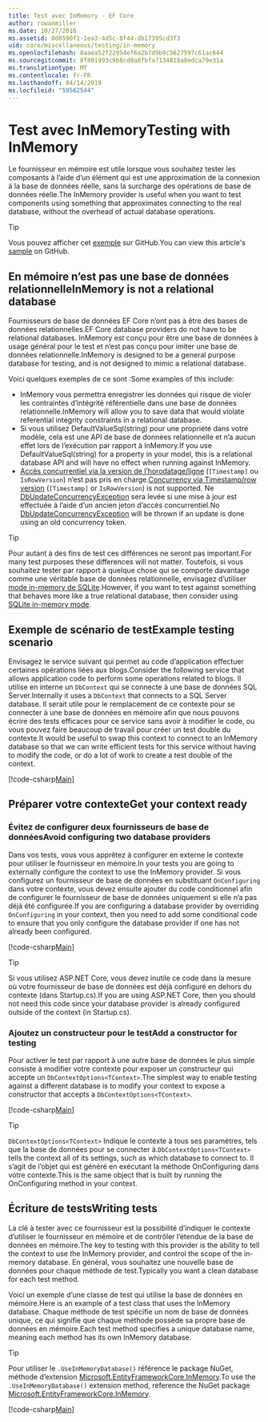 ```yaml
---
title: Test avec InMemory - EF Core
author: rowanmiller
ms.date: 10/27/2016
ms.assetid: 0d0590f1-1ea3-4d5c-8f44-db17395cd3f3
uid: core/miscellaneous/testing/in-memory
ms.openlocfilehash: 8aaea52f22954ef6a2b7d9b9c5627597c61ac644
ms.sourcegitcommit: 8f801993c9b8cd8a8fbfa7134818a8edca79e31a
ms.translationtype: MT
ms.contentlocale: fr-FR
ms.lasthandoff: 04/14/2019
ms.locfileid: "59562544"
---
```

# <a name="testing-with-inmemory"></a><span data-ttu-id="de511-102">Test avec InMemory</span><span class="sxs-lookup"><span data-stu-id="de511-102">Testing with InMemory</span></span>

<span data-ttu-id="de511-103">Le fournisseur en mémoire est utile lorsque vous souhaitez tester les composants à l’aide d’un élément qui est une approximation de la connexion à la base de données réelle, sans la surcharge des opérations de base de données réelle.</span><span class="sxs-lookup"><span data-stu-id="de511-103">The InMemory provider is useful when you want to test components using something that approximates connecting to the real database, without the overhead of actual database operations.</span></span>

> [!TIP]  
> <span data-ttu-id="de511-104">Vous pouvez afficher cet [exemple](https://github.com/aspnet/EntityFramework.Docs/tree/master/samples/core/Miscellaneous/Testing) sur GitHub.</span><span class="sxs-lookup"><span data-stu-id="de511-104">You can view this article's [sample](https://github.com/aspnet/EntityFramework.Docs/tree/master/samples/core/Miscellaneous/Testing) on GitHub.</span></span>

## <a name="inmemory-is-not-a-relational-database"></a><span data-ttu-id="de511-105">En mémoire n’est pas une base de données relationnelle</span><span class="sxs-lookup"><span data-stu-id="de511-105">InMemory is not a relational database</span></span>

<span data-ttu-id="de511-106">Fournisseurs de base de données EF Core n’ont pas à être des bases de données relationnelles.</span><span class="sxs-lookup"><span data-stu-id="de511-106">EF Core database providers do not have to be relational databases.</span></span> <span data-ttu-id="de511-107">InMemory est conçu pour être une base de données à usage général pour le test et n’est pas conçu pour imiter une base de données relationnelle.</span><span class="sxs-lookup"><span data-stu-id="de511-107">InMemory is designed to be a general purpose database for testing, and is not designed to mimic a relational database.</span></span>

<span data-ttu-id="de511-108">Voici quelques exemples de ce sont :</span><span class="sxs-lookup"><span data-stu-id="de511-108">Some examples of this include:</span></span>

* <span data-ttu-id="de511-109">InMemory vous permettra enregistrer les données qui risque de violer les contraintes d’intégrité référentielle dans une base de données relationnelle.</span><span class="sxs-lookup"><span data-stu-id="de511-109">InMemory will allow you to save data that would violate referential integrity constraints in a relational database.</span></span>
* <span data-ttu-id="de511-110">Si vous utilisez DefaultValueSql(string) pour une propriété dans votre modèle, cela est une API de base de données relationnelle et n’a aucun effet lors de l’exécution par rapport à InMemory.</span><span class="sxs-lookup"><span data-stu-id="de511-110">If you use DefaultValueSql(string) for a property in your model, this is a relational database API and will have no effect when running against InMemory.</span></span>
* <span data-ttu-id="de511-111">[Accès concurrentiel via la version de l’horodatage/ligne](xref:core/modeling/concurrency#timestamprow-version) (`[Timestamp]` ou `IsRowVersion`) n’est pas pris en charge.</span><span class="sxs-lookup"><span data-stu-id="de511-111">[Concurrency via Timestamp/row version](xref:core/modeling/concurrency#timestamprow-version) (`[Timestamp]` or `IsRowVersion`) is not supported.</span></span> <span data-ttu-id="de511-112">Ne [DbUpdateConcurrencyException](https://docs.microsoft.com/dotnet/api/microsoft.entityframeworkcore.dbupdateconcurrencyexception) sera levée si une mise à jour est effectuée à l’aide d’un ancien jeton d’accès concurrentiel.</span><span class="sxs-lookup"><span data-stu-id="de511-112">No [DbUpdateConcurrencyException](https://docs.microsoft.com/dotnet/api/microsoft.entityframeworkcore.dbupdateconcurrencyexception) will be thrown if an update is done using an old concurrency token.</span></span>

> [!TIP]  
> <span data-ttu-id="de511-113">Pour autant à des fins de test ces différences ne seront pas important.</span><span class="sxs-lookup"><span data-stu-id="de511-113">For many test purposes these differences will not matter.</span></span> <span data-ttu-id="de511-114">Toutefois, si vous souhaitez tester par rapport à quelque chose qui se comporte davantage comme une véritable base de données relationnelle, envisagez d’utiliser [mode in-memory de SQLite](sqlite.md).</span><span class="sxs-lookup"><span data-stu-id="de511-114">However, if you want to test against something that behaves more like a true relational database, then consider using [SQLite in-memory mode](sqlite.md).</span></span>

## <a name="example-testing-scenario"></a><span data-ttu-id="de511-115">Exemple de scénario de test</span><span class="sxs-lookup"><span data-stu-id="de511-115">Example testing scenario</span></span>

<span data-ttu-id="de511-116">Envisagez le service suivant qui permet au code d’application effectuer certaines opérations liées aux blogs.</span><span class="sxs-lookup"><span data-stu-id="de511-116">Consider the following service that allows application code to perform some operations related to blogs.</span></span> <span data-ttu-id="de511-117">Il utilise en interne un `DbContext` qui se connecte à une base de données SQL Server.</span><span class="sxs-lookup"><span data-stu-id="de511-117">Internally it uses a `DbContext` that connects to a SQL Server database.</span></span> <span data-ttu-id="de511-118">Il serait utile pour le remplacement de ce contexte pour se connecter à une base de données en mémoire afin que nous pouvons écrire des tests efficaces pour ce service sans avoir à modifier le code, ou vous pouvez faire beaucoup de travail pour créer un test double du contexte.</span><span class="sxs-lookup"><span data-stu-id="de511-118">It would be useful to swap this context to connect to an InMemory database so that we can write efficient tests for this service without having to modify the code, or do a lot of work to create a test double of the context.</span></span>

[!code-csharp[Main](../../../../samples/core/Miscellaneous/Testing/BusinessLogic/BlogService.cs)]

## <a name="get-your-context-ready"></a><span data-ttu-id="de511-119">Préparer votre contexte</span><span class="sxs-lookup"><span data-stu-id="de511-119">Get your context ready</span></span>

### <a name="avoid-configuring-two-database-providers"></a><span data-ttu-id="de511-120">Évitez de configurer deux fournisseurs de base de données</span><span class="sxs-lookup"><span data-stu-id="de511-120">Avoid configuring two database providers</span></span>

<span data-ttu-id="de511-121">Dans vos tests, vous vous apprêtez à configurer en externe le contexte pour utiliser le fournisseur en mémoire.</span><span class="sxs-lookup"><span data-stu-id="de511-121">In your tests you are going to externally configure the context to use the InMemory provider.</span></span> <span data-ttu-id="de511-122">Si vous configurez un fournisseur de base de données en substituant `OnConfiguring` dans votre contexte, vous devez ensuite ajouter du code conditionnel afin de configurer le fournisseur de base de données uniquement si elle n’a pas déjà été configurée.</span><span class="sxs-lookup"><span data-stu-id="de511-122">If you are configuring a database provider by overriding `OnConfiguring` in your context, then you need to add some conditional code to ensure that you only configure the database provider if one has not already been configured.</span></span>

[!code-csharp[Main](../../../../samples/core/Miscellaneous/Testing/BusinessLogic/BloggingContext.cs#OnConfiguring)]

> [!TIP]  
> <span data-ttu-id="de511-123">Si vous utilisez ASP.NET Core, vous devez inutile ce code dans la mesure où votre fournisseur de base de données est déjà configuré en dehors du contexte (dans Startup.cs).</span><span class="sxs-lookup"><span data-stu-id="de511-123">If you are using ASP.NET Core, then you should not need this code since your database provider is already configured outside of the context (in Startup.cs).</span></span>

### <a name="add-a-constructor-for-testing"></a><span data-ttu-id="de511-124">Ajoutez un constructeur pour le test</span><span class="sxs-lookup"><span data-stu-id="de511-124">Add a constructor for testing</span></span>

<span data-ttu-id="de511-125">Pour activer le test par rapport à une autre base de données le plus simple consiste à modifier votre contexte pour exposer un constructeur qui accepte un `DbContextOptions<TContext>`.</span><span class="sxs-lookup"><span data-stu-id="de511-125">The simplest way to enable testing against a different database is to modify your context to expose a constructor that accepts a `DbContextOptions<TContext>`.</span></span>

[!code-csharp[Main](../../../../samples/core/Miscellaneous/Testing/BusinessLogic/BloggingContext.cs#Constructors)]

> [!TIP]  
> <span data-ttu-id="de511-126">`DbContextOptions<TContext>` Indique le contexte à tous ses paramètres, tels que la base de données pour se connecter à.</span><span class="sxs-lookup"><span data-stu-id="de511-126">`DbContextOptions<TContext>` tells the context all of its settings, such as which database to connect to.</span></span> <span data-ttu-id="de511-127">Il s’agit de l’objet qui est généré en exécutant la méthode OnConfiguring dans votre contexte.</span><span class="sxs-lookup"><span data-stu-id="de511-127">This is the same object that is built by running the OnConfiguring method in your context.</span></span>

## <a name="writing-tests"></a><span data-ttu-id="de511-128">Écriture de tests</span><span class="sxs-lookup"><span data-stu-id="de511-128">Writing tests</span></span>

<span data-ttu-id="de511-129">La clé à tester avec ce fournisseur est la possibilité d’indiquer le contexte d’utiliser le fournisseur en mémoire et de contrôler l’étendue de la base de données en mémoire.</span><span class="sxs-lookup"><span data-stu-id="de511-129">The key to testing with this provider is the ability to tell the context to use the InMemory provider, and control the scope of the in-memory database.</span></span> <span data-ttu-id="de511-130">En général, vous souhaitez une nouvelle base de données pour chaque méthode de test.</span><span class="sxs-lookup"><span data-stu-id="de511-130">Typically you want a clean database for each test method.</span></span>

<span data-ttu-id="de511-131">Voici un exemple d’une classe de test qui utilise la base de données en mémoire.</span><span class="sxs-lookup"><span data-stu-id="de511-131">Here is an example of a test class that uses the InMemory database.</span></span> <span data-ttu-id="de511-132">Chaque méthode de test spécifie un nom de base de données unique, ce qui signifie que chaque méthode possède sa propre base de données en mémoire.</span><span class="sxs-lookup"><span data-stu-id="de511-132">Each test method specifies a unique database name, meaning each method has its own InMemory database.</span></span>

>[!TIP]
> <span data-ttu-id="de511-133">Pour utiliser le `.UseInMemoryDatabase()` référence le package NuGet, méthode d’extension [Microsoft.EntityFrameworkCore.InMemory](https://www.nuget.org/packages/Microsoft.EntityFrameworkCore.InMemory/).</span><span class="sxs-lookup"><span data-stu-id="de511-133">To use the `.UseInMemoryDatabase()` extension method, reference the NuGet package [Microsoft.EntityFrameworkCore.InMemory](https://www.nuget.org/packages/Microsoft.EntityFrameworkCore.InMemory/).</span></span>

[!code-csharp[Main](../../../../samples/core/Miscellaneous/Testing/TestProject/InMemory/BlogServiceTests.cs)]
